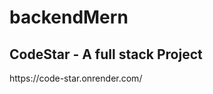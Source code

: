 # backendMern
<h2>CodeStar - A full stack Project</h2>
<p align="left">https://code-star.onrender.com/ <a href="https://code-star.onrender.com/" target="_blank" rel="CodeStar"> <img 
